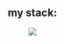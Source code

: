 <h2 align="center">my stack:</h2>

<p align="center">
  <a href="https://skillicons.dev">
    <img src="https://skillicons.dev/icons?i=js,react,html,css,py,nodejs,npm,figma,ps,github,pycharm,vscode,apple,windows" />
 </a>
</p>

